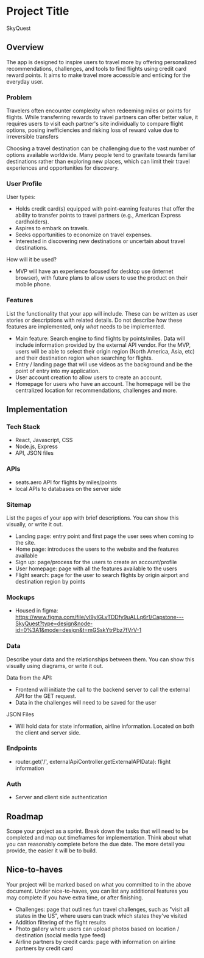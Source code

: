 # Project Title
SkyQuest

## Overview

The app is designed to inspire users to travel more by offering personalized recommendations, challenges, and tools to find flights using credit card reward points. It aims to make travel more accessible and enticing for the everyday user.

### Problem

Travelers often encounter complexity when redeeming miles or points for flights. While transferring rewards to travel partners can offer better value, it requires users to visit each partner's site individually to compare flight options, posing inefficiencies and risking loss of reward value due to irreversible transfers

Choosing a travel destination can be challenging due to the vast number of options available worldwide. Many people tend to gravitate towards familiar destinations rather than exploring new places, which can limit their travel experiences and opportunities for discovery.

### User Profile

User types:
- Holds credit card(s) equipped with point-earning features that offer the ability to transfer points to travel partners (e.g., American Express cardholders).
- Aspires to embark on travels.
- Seeks opportunities to economize on travel expenses.
- Interested in discovering new destinations or uncertain about travel destinations.

How will it be used?
- MVP will have an experience focused for desktop use (internet browser), with future plans to allow users to use the product on their mobile phone.


### Features

List the functionality that your app will include. These can be written as user stories or descriptions with related details. Do not describe _how_ these features are implemented, only _what_ needs to be implemented.

- Main feature: Search engine to find flights by points/miles. Data will include information provided by the external API vendor. For the MVP, users will be able to select their origin region (North America, Asia, etc) and their destination region when searching for flights.
- Entry / landing page that will use videos as the background and be the point of entry into my application.
- User account creation to allow users to create an account.
- Homepage for users who have an account. The homepage will be the centralized location for recommendations, challenges and more. 

## Implementation

### Tech Stack

- React, Javascript, CSS
- Node.js, Express
- API, JSON files

### APIs

- seats.aero API for flights by miles/points
- local APIs to databases on the server side


### Sitemap

List the pages of your app with brief descriptions. You can show this visually, or write it out.

- Landing page: entry point and first page the user sees when coming to the site. 
- Home page: introduces the users to the website and the features available
- Sign up: page/process for the users to create an account/profile
- User homepage: page with all the features available to the users
- Flight search: page for the user to search flights by origin airport and destination region by points 

### Mockups

- Housed in figma: https://www.figma.com/file/vI9ylGLvTDDfy9uALLq6r1/Capstone---SkyQuest?type=design&node-id=0%3A1&mode=design&t=mGSskYtrPbz7fVrV-1


### Data

Describe your data and the relationships between them. You can show this visually using diagrams, or write it out. 

Data from the API:
- Frontend will initiate the call to the backend server to call the external API for the GET request.
- Data in the challenges will need to be saved for the user

JSON Files
- Will hold data for state information, airline information. Located on both the client and server side.

### Endpoints

- router.get('/', externalApiController.getExternalAPIData): flight information 

### Auth

- Server and client side authentication 


## Roadmap

Scope your project as a sprint. Break down the tasks that will need to be completed and map out timeframes for implementation. Think about what you can reasonably complete before the due date. The more detail you provide, the easier it will be to build.

## Nice-to-haves

Your project will be marked based on what you committed to in the above document. Under nice-to-haves, you can list any additional features you may complete if you have extra time, or after finishing.

- Challenges: page that outlines fun travel challenges, such as "visit all states in the US", where users can track which states they've visited
- Addition filtering of the flight results
- Photo gallery where users can upload photos based on location / destination (social media type feed)
- Airline partners by credit cards: page with information on airline partners by credit card
